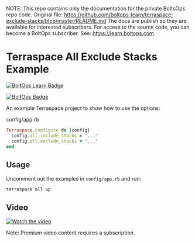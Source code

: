 <!-- note marker start -->
NOTE: This repo contains only the documentation for the private BoltsOps repo code.
Original file: https://github.com/boltops-learn/terraspace-exclude-stacks/blob/master/README.md
The docs are publish so they are available for interested subscribers.
For access to the source code, you can become a BoltOps subscriber.
See: https://learn.boltops.com

<!-- note marker end -->

# Terraspace All Exclude Stacks Example

[![BoltOps Learn Badge](https://img.boltops.com/boltops-learn/boltops-learn.png)](https://learn.boltops.com)

[![BoltOps Badge](https://img.boltops.com/boltops/badges/boltops-badge.png)](https://www.boltops.com)

An example Terraspace project to show how to use the options:

config/app.rb

```ruby
Terraspace.configure do |config|
  config.all.include_stacks = "..."
  config.all.exclude_stacks = "..."
end
```

## Usage

Uncomment out the examples in `config/app.rb` and run:

    terraspace all up

## Video

[![Watch the video](https://uploads-learn.boltops.com/u1neymrblh5zsrify9z4rxdztvvb)](https://learn.boltops.com/courses/terraspace-fundamentals/lessons/terraspace-all-exclude-stacks-for-specific-environments)

Note: Premium video content requires a subscription.
